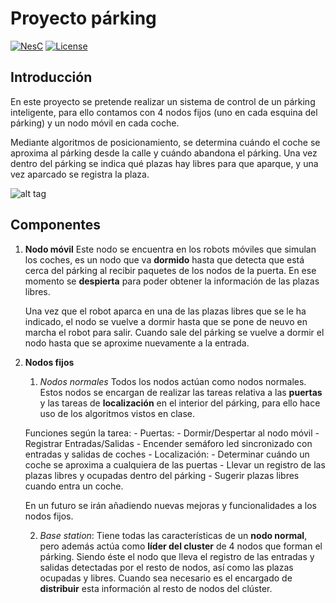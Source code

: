 # Proyecto párking
[![NesC](https://img.shields.io/badge/NesC-1.3.5-red.svg)](http://nescc.sourceforge.net/)
[![License](https://img.shields.io/badge/License-BY/NC-yellow.svg)](https://github.com/carrodher/tinyOS/blob/master/LICENSE.markdown)

## Introducción
En este proyecto se pretende realizar un sistema de control de un párking inteligente, para ello contamos con 4 nodos fijos (uno en cada esquina del párking) y un nodo móvil en cada coche.

Mediante algoritmos de posicionamiento, se determina cuándo el coche se aproxima al párking desde la calle y cuándo abandona el párking. Una vez dentro del párking se indica qué plazas hay libres para que aparque, y una vez aparcado se registra la plaza.

![alt tag](https://github.com/carrodher/tinyOS/blob/master/proyecto/diagramas/esquemaInicial.png "Esquema inicial")

## Componentes
1. **Nodo móvil**
    Este nodo se encuentra en los robots móviles que simulan los coches, es un nodo que va **dormido** hasta que detecta que está cerca del párking al recibir paquetes de los nodos de la puerta. En ese momento se **despierta** para poder obtener la información de las plazas libres.

    Una vez que el robot aparca en una de las plazas libres que se le ha indicado, el nodo se vuelve a dormir hasta que se pone de neuvo en marcha el robot para salir. Cuando sale del párking se vuelve a dormir el nodo hasta que se aproxime nuevamente a la entrada.

2. **Nodos fijos**
    1. _Nodos normales_
    Todos los nodos actúan como nodos normales. Estos nodos se encargan de realizar las tareas relativa a las **puertas** y las tareas de **localización** en el interior del párking, para ello hace uso de los algoritmos vistos en clase.
    
    Funciones según la tarea:
        - Puertas:
            - Dormir/Despertar al nodo móvil
            - Registrar Entradas/Salidas
            - Encender semáforo led sincronizado con entradas y salidas de coches
        - Localización:
            - Determinar cuándo un coche se aproxima a cualquiera de las puertas
            - Llevar un registro de las plazas libres y ocupadas dentro del párking
            - Sugerir plazas libres cuando entra un coche.

     En un futuro se irán añadiendo nuevas mejoras y funcionalidades a los nodos fijos.

    2. _Base station_: 
    Tiene todas las características de un **nodo normal**, pero además actúa como **líder del cluster** de 4 nodos que forman el párking. Siendo éste el nodo que lleva el registro de las entradas y salidas detectadas por el resto de nodos, así como las plazas ocupadas y libres. Cuando sea necesario es el encargado de **distribuir** esta información al resto de nodos del clúster.
